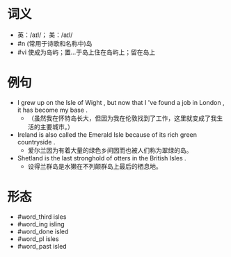 # 词义
- 英：/aɪl/； 美：/aɪl/
- #n (常用于诗歌和名称中)岛
- #vi 使成为岛屿；置…于岛上住在岛屿上；留在岛上
# 例句
- I grew up on the Isle of Wight , but now that I 've found a job in London , it has become my base .
	- （虽然我在怀特岛长大，但因为我在伦敦找到了工作，这里就变成了我生活的主要城市。）
- Ireland is also called the Emerald Isle because of its rich green countryside .
	- 爱尔兰因为有着大量的绿色乡间因而也被人们称为翠绿的岛。
- Shetland is the last stronghold of otters in the British Isles .
	- 设得兰群岛是水獭在不列颠群岛上最后的栖息地。
# 形态
- #word_third isles
- #word_ing isling
- #word_done isled
- #word_pl isles
- #word_past isled
